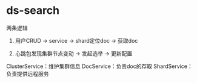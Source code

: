 # ds-search

两条逻辑

1. 用户CRUD -> service -> shard定位doc -> 获取doc

2. 心跳包发现集群节点变动 -> 发起选举 -> 更新配置

ClusterService：维护集群信息
DocService：负责doc的存取
ShardService：负责提供远程服务
